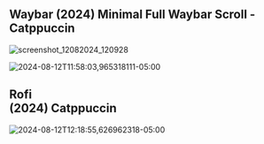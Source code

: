 Waybar
(2024) Minimal Full Waybar Scroll - Catppuccin
-----------------------------------------------------

![screenshot_12082024_120928](https://github.com/user-attachments/assets/3c3fc53c-f42d-4b60-95a0-2c103ac820ab)

![2024-08-12T11:58:03,965318111-05:00](https://github.com/user-attachments/assets/8fe96663-3de3-4026-8d62-2607ee588bc6)

Rofi              
(2024) Catppuccin
----------------------------------------------------- 

![2024-08-12T12:18:55,626962318-05:00](https://github.com/user-attachments/assets/8c16c637-4a3a-4b69-9c4e-045d4b61ed8d)
